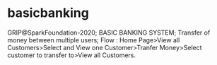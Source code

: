 # basicbanking
GRIP@SparkFoundation-2020;
BASIC BANKING SYSTEM;
Transfer of money between multiple users;
Flow : Home Page>View all Customers>Select and View one Customer>Tranfer Money>Select customer to transfer to>View all Customers.

